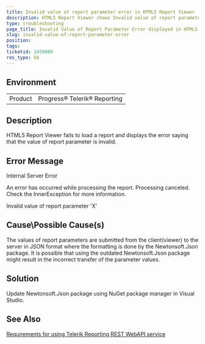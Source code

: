 ```yaml
---
title: Invalid value of report parameter error in HTML5 Report Viewer
description: HTML5 Report Viewer shows Invalid value of report parameter error
type: troubleshooting
page_title: Invalid Value of Report Parameter Error displayed in HTML5 Report Viewer
slug: invalid-value-of-report-parameter-error
position: 
tags: 
ticketid: 1459089
res_type: kb
---
```


## Environment
<table>
	<tbody>
		<tr>
			<td>Product</td>
			<td>Progress® Telerik® Reporting</td>
		</tr>
	</tbody>
</table>


## Description

HTML5 Report Viewer fails to load a report and displays the error saying that the value of report parameter is invalid.

## Error Message

Internal Server Error

An error has occurred while processing the report. Processing canceled. Check the InnerException for more information. 

Invalid value of report parameter 'X'

## Cause\Possible Cause(s)

The values of report parameters are submitted from the client(viewer) to the server in JSON format where the formatting is done 
by the Newtonsoft.Json package. It is possible that using the outdated Newtonsoft.Json package might result in the incorrect transfer of the 
parameter values.

## Solution

Update Newtonsoft.Json package using NuGet package manager in Visual Studio. 

## See Also

[Requirements for using Telerik Reporting REST WebAPI service](../telerik-reporting-rest-service-web-api-system-requirements)
